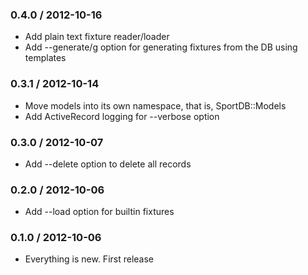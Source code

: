 ### 0.4.0 / 2012-10-16

* Add plain text fixture reader/loader
* Add --generate/g option for generating fixtures from the DB using templates 

### 0.3.1 / 2012-10-14

* Move models into its own namespace, that is, SportDB::Models
* Add ActiveRecord logging for --verbose option

### 0.3.0 / 2012-10-07

* Add --delete option to delete all records

### 0.2.0 / 2012-10-06

* Add --load option for builtin fixtures

### 0.1.0 / 2012-10-06

* Everything is new. First release